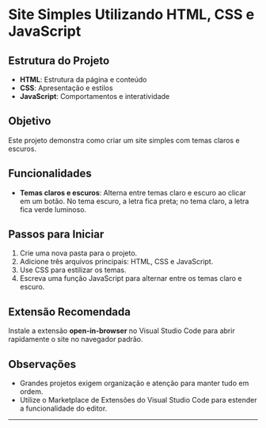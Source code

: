 
# Site Simples Utilizando HTML, CSS e JavaScript

## Estrutura do Projeto
- **HTML**: Estrutura da página e conteúdo
- **CSS**: Apresentação e estilos
- **JavaScript**: Comportamentos e interatividade

## Objetivo
Este projeto demonstra como criar um site simples com temas claros e escuros. 

## Funcionalidades
- **Temas claros e escuros**: Alterna entre temas claro e escuro ao clicar em um botão. No tema escuro, a letra fica preta; no tema claro, a letra fica verde luminoso.

## Passos para Iniciar
1. Crie uma nova pasta para o projeto.
2. Adicione três arquivos principais: HTML, CSS e JavaScript.
3. Use CSS para estilizar os temas.
4. Escreva uma função JavaScript para alternar entre os temas claro e escuro.

## Extensão Recomendada
Instale a extensão **open-in-browser** no Visual Studio Code para abrir rapidamente o site no navegador padrão.

## Observações
- Grandes projetos exigem organização e atenção para manter tudo em ordem.
- Utilize o Marketplace de Extensões do Visual Studio Code para estender a funcionalidade do editor.

---

